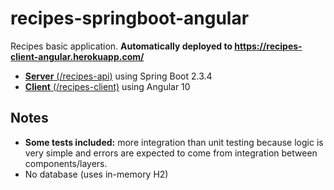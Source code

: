 # recipes-springboot-angular

Recipes basic application. **Automatically deployed to https://recipes-client-angular.herokuapp.com/**

- [**Server** (/recipes-api)](recipes-api) using Spring Boot 2.3.4
- [**Client** (/recipes-client)](recipes-client) using Angular 10

## Notes

- **Some tests included:** more integration than unit testing because logic is very simple and errors are expected to come from integration between components/layers.
- No database (uses in-memory H2)
